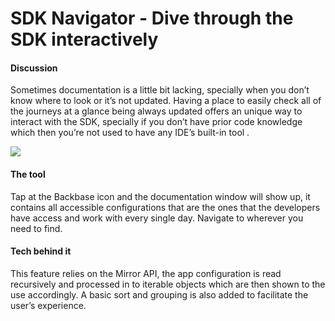 # SDK Navigator - Dive through the SDK interactively
#### Discussion

Sometimes documentation is a little bit lacking, specially when you don’t know where to look or it’s not updated. Having a place to easily check all of the journeys at a glance being always updated offers an unique way to interact with the SDK, specially if you don’t have prior code knowledge which then you’re not used to have any IDE’s built-in tool .

![](./sdk-navigator-dive-through-the-sdk-interactively-0.png)

#### The tool

Tap at the Backbase icon and the documentation window will show up, it contains all accessible configurations that are the ones that the developers have access and work with every single day. Navigate to wherever you need to find.

#### Tech behind it

This feature relies on the Mirror API, the app configuration is read recursively and processed in to iterable objects which are then shown to the use accordingly. A basic sort and grouping is also added to facilitate the user’s experience.